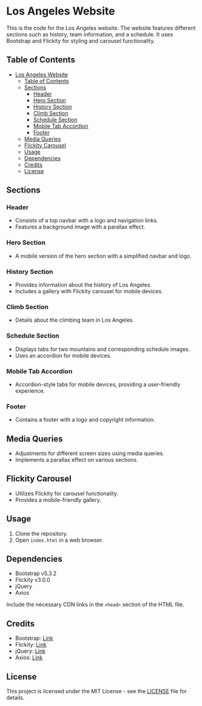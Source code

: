 # Los Angeles Website

This is the code for the Los Angeles website. The website features different sections such as history, team information, and a schedule. It uses Bootstrap and Flickity for styling and carousel functionality.

## Table of Contents

- [Los Angeles Website](#los-angeles-website)
  - [Table of Contents](#table-of-contents)
  - [Sections](#sections)
    - [Header](#header)
    - [Hero Section](#hero-section)
    - [History Section](#history-section)
    - [Climb Section](#climb-section)
    - [Schedule Section](#schedule-section)
    - [Mobile Tab Accordion](#mobile-tab-accordion)
    - [Footer](#footer)
  - [Media Queries](#media-queries)
  - [Flickity Carousel](#flickity-carousel)
  - [Usage](#usage)
  - [Dependencies](#dependencies)
  - [Credits](#credits)
  - [License](#license)

## Sections

### Header

- Consists of a top navbar with a logo and navigation links.
- Features a background image with a parallax effect.

### Hero Section

- A mobile version of the hero section with a simplified navbar and logo.

### History Section

- Provides information about the history of Los Angeles.
- Includes a gallery with Flickity carousel for mobile devices.

### Climb Section

- Details about the climbing team in Los Angeles.

### Schedule Section

- Displays tabs for two mountains and corresponding schedule images.
- Uses an accordion for mobile devices.

### Mobile Tab Accordion

- Accordion-style tabs for mobile devices, providing a user-friendly experience.

### Footer

- Contains a footer with a logo and copyright information.

## Media Queries

- Adjustments for different screen sizes using media queries.
- Implements a parallax effect on various sections.

## Flickity Carousel

- Utilizes Flickity for carousel functionality.
- Provides a mobile-friendly gallery.

## Usage

1. Clone the repository.
2. Open `index.html` in a web browser.

## Dependencies

- Bootstrap v5.3.2
- Flickity v3.0.0
- jQuery
- Axios

Include the necessary CDN links in the `<head>` section of the HTML file.

## Credits

- Bootstrap: [Link](https://getbootstrap.com/)
- Flickity: [Link](https://flickity.metafizzy.co/)
- jQuery: [Link](https://jquery.com/)
- Axios: [Link](https://axios-http.com/)

## License

This project is licensed under the MIT License - see the [LICENSE](LICENSE) file for details.
